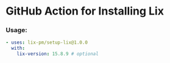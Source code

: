 # GitHub Action for Installing Lix

### Usage:

```yaml
- uses: lix-pm/setup-lix@1.0.0
  with:
    lix-version: 15.8.9 # optional
```
